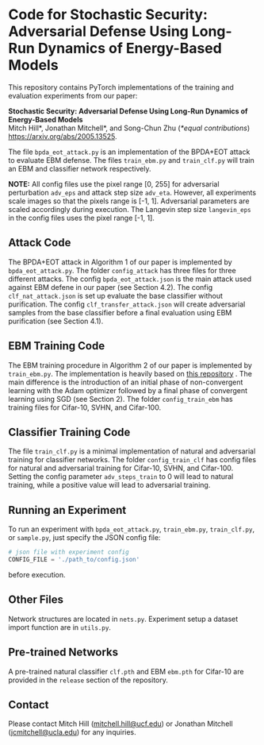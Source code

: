 # Code for **Stochastic Security: Adversarial Defense Using Long-Run Dynamics of Energy-Based Models**

This repository contains PyTorch implementations of the training and evaluation experiments from our paper:

**Stochastic Security: Adversarial Defense Using Long-Run Dynamics of Energy-Based Models**<br/>Mitch Hill\*, Jonathan Mitchell\*, and Song-Chun Zhu (*\*equal contributions*)<br/>https://arxiv.org/abs/2005.13525.

The file ```bpda_eot_attack.py``` is an implementation of the BPDA+EOT attack to evaluate EBM defense. The files ```train_ebm.py``` and ```train_clf.py``` will train an EBM and classifier network respectively.

**NOTE:** All config files use the pixel range [0, 255] for adversarial perturbation ```adv_eps``` and attack step size ```adv_eta```. However, all experiments scale images so that the pixels range is  [-1, 1]. Adversarial parameters are scaled accordingly during execution. The Langevin step size ```langevin_eps``` in the config files uses the pixel range [-1, 1].

## Attack Code

The BPDA+EOT attack in Algorithm 1 of our paper is implemented by ```bpda_eot_attack.py```. The folder ```config_attack``` has three files for three different attacks. The config ```bpda_eot_attack.json``` is the main attack used against EBM defene in our paper (see Section 4.2). The config ```clf_nat_attack.json``` is set up evaluate the base classifier without purification. The config ```clf_transfer_attack.json``` will create adversarial samples from the base classifier before a final evaluation using EBM purification (see Section 4.1). 

## EBM Training Code

The EBM training procedure in Algorithm 2 of our paper is implemented by ```train_ebm.py```. The implementation is heavily based on [this repository](https://github.com/point0bar1/ebm-anatomy) . The main difference is the introduction of an initial phase of non-convergent learning with the Adam optimizer followed by a final phase of convergent learning using SGD (see Section 2). The folder ```config_train_ebm``` has training files for Cifar-10, SVHN, and Cifar-100.

## Classifier Training Code

The file ```train_clf.py``` is a minimal implementation of natural and adversarial training for classifier networks. The folder ```config_train_clf``` has config files for natural and adversarial training for Cifar-10, SVHN, and Cifar-100. Setting the config parameter ```adv_steps_train``` to 0 will lead to natural training, while a positive value will lead to adversarial training.

## Running an Experiment

To run an experiment with ```bpda_eot_attack.py```, ```train_ebm.py```, ```train_clf.py```, or ```sample.py```, just specify the JSON config file:

```python
# json file with experiment config
CONFIG_FILE = './path_to/config.json'
```

before execution.

## Other Files

Network structures are located in ```nets.py```. Experiment setup a dataset import function are in ```utils.py```.

## Pre-trained Networks

A pre-trained natural classifier ```clf.pth``` and EBM ```ebm.pth``` for Cifar-10 are provided in the ```release``` section of the repository.

## Contact

Please contact Mitch Hill (mitchell.hill@ucf.edu) or Jonathan Mitchell (jcmitchell@ucla.edu) for any inquiries.
